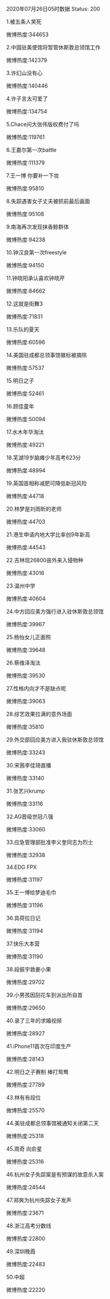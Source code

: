2020年07月26日05时数据
Status: 200

1.被五条人笑死

微博热度:344653

2.中国驻美使馆将暂管休斯敦总领馆工作

微博热度:142379

3.许幻山没有心

微博热度:140446

4.许子言太可爱了

微博热度:134754

5.Chace问大张伟版权费付了吗

微博热度:119761

6.王嘉尔第一次battle

微博热度:111379

7.王一博 你要补一下妆

微博热度:95810

8.失踪遇害女子丈夫被抓前最后画面

微博热度:95108

9.南海再次发现抹香鲸群体

微博热度:94238

10.钟汉良第一次freestyle

微博热度:94150

11.钟晓阳承认喜欢钟晓芹

微博热度:84662

12.这就是街舞3

微博热度:71831

13.乐队的夏天

微博热度:60596

14.美国驻成都总领事馆徽标被摘除

微博热度:57537

15.明日之子

微博热度:52461

16.顾佳童年

微博热度:50094

17.水木年华淘汰

微博热度:49221

18.芜湖19岁脑瘫少年高考623分

微博热度:48994

19.英国首相称减肥可降低新冠风险

微博热度:44718

20.林梦是刘雨昕的老师

微博热度:44703

21.港生申请内地大学比率创9年新高

微博热度:44543

22.吉林现26800亩外来入侵物种

微博热度:43016

23.温州中学

微博热度:40604

24.中方回应美方强行进入驻休斯敦总领馆

微博热度:39967

25.杨怡女儿正面照

微博热度:39648

26.蔡维泽淘汰

微博热度:39530

27.性格内向才不是缺点呢

微博热度:39063

28.综艺效果拉满的意外场面

微博热度:35810

29.外交部回应美方进入我驻休斯敦总领馆

微博热度:33243

30.宋茜李佳琦直播

微博热度:33140

31.张艺兴krump

微博热度:33116

32.AG晋级世冠八强

微博热度:33060

33.应急管理部批准李义奎同志为烈士

微博热度:32938

34.EDG FPX

微博热度:31197

35.王一博给梦迪毛巾

微博热度:31196

36.具荷拉日记

微博热度:31194

37.快乐大本营

微博热度:31190

38.段振宇救姜小果

微博热度:29702

39.小男孩因刮花车到派出所自首

微博热度:29650

40.录了三年的求婚视频

微博热度:28927

41.iPhone11首次在印度生产

微博热度:28143

42.明日之子赛制 棒打鸳鸯

微博热度:27789

43.林有有段位

微博热度:25570

44.美驻成都总领事馆被通知关闭第二天

微博热度:25318

45.周奇 向俞星

微博热度:25316

46.杭州女子失踪案是有预谋的故意杀人案

微博热度:24544

47.郑爽为杭州失踪女子发声

微博热度:23671

48.浙江高考分数线

微博热度:22800

49.深圳晚霞

微博热度:22483

50.中超

微博热度:22220

